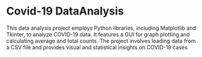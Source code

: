 # Covid-19 DataAnalysis
 This data analysis project employs Python libraries, including Matplotlib and Tkinter, to analyze COVID-19 data. It features a GUI for graph plotting and calculating average and total counts. The project involves loading data from a CSV file and provides visual and statistical insights on COVID-19 cases
